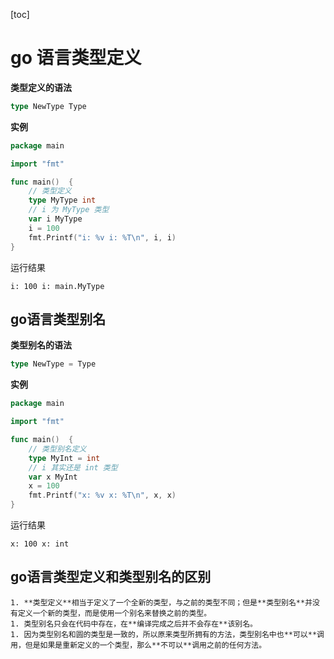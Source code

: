 [toc]

# go 语言类型定义

**类型定义的语法**

```go
type NewType Type
```

**实例**

```go
package main

import "fmt"

func main()  {
	// 类型定义
	type MyType int
	// i 为 MyType 类型
	var i MyType
	i = 100
	fmt.Printf("i: %v i: %T\n", i, i)
}

```

运行结果

```
i: 100 i: main.MyType
```



## go语言类型别名

**类型别名的语法**

```go
type NewType = Type
```

**实例**

```go
package main

import "fmt"

func main()  {
	// 类型别名定义
	type MyInt = int
	// i 其实还是 int 类型
	var x MyInt
	x = 100
	fmt.Printf("x: %v x: %T\n", x, x)
}

```

运行结果

```
x: 100 x: int
```



## go语言类型定义和类型别名的区别

	1. **类型定义**相当于定义了一个全新的类型，与之前的类型不同；但是**类型别名**并没有定义一个新的类型，而是使用一个别名来替换之前的类型。
	1. 类型别名只会在代码中存在，在**编译完成之后并不会存在**该别名。
	1. 因为类型别名和圆的类型是一致的，所以原来类型所拥有的方法，类型别名中也**可以**调用，但是如果是重新定义的一个类型，那么**不可以**调用之前的任何方法。